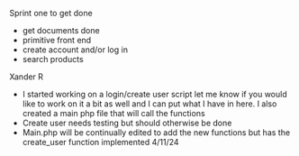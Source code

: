 Sprint one to get done
  - get documents done
  - primitive front end
  - create account and/or log in
  - search products

Xander R 
  - I started working on a login/create user script let me know if you would like to work on it a bit as well and I can put what I have in here. I also created a main php file that will call the functions
  - Create user needs testing but should otherwise be done
  - Main.php will be continually edited to add the new functions but has the create_user function implemented 4/11/24
